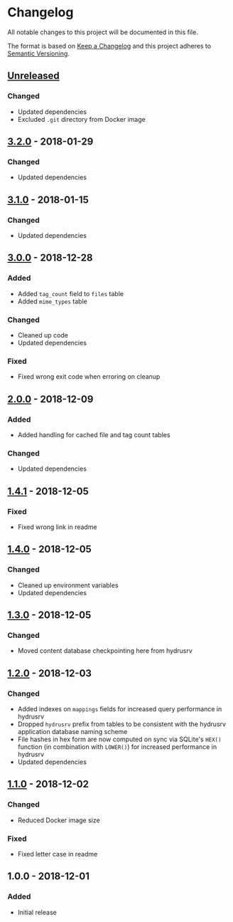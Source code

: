 # Changelog

All notable changes to this project will be documented in this file.

The format is based on [Keep a Changelog](http://keepachangelog.com/en/1.0.0/)
and this project adheres to [Semantic Versioning](http://semver.org/spec/v2.0.0.html).

## [Unreleased]

### Changed

+ Updated dependencies
+ Excluded `.git` directory from Docker image

## [3.2.0] - 2018-01-29

### Changed

+ Updated dependencies

## [3.1.0] - 2018-01-15

### Changed

+ Updated dependencies

## [3.0.0] - 2018-12-28

### Added

+ Added `tag_count` field to `files` table
+ Added `mime_types` table

### Changed

+ Cleaned up code
+ Updated dependencies

### Fixed

+ Fixed wrong exit code when erroring on cleanup

## [2.0.0] - 2018-12-09

### Added

+ Added handling for cached file and tag count tables

### Changed

+ Updated dependencies

## [1.4.1] - 2018-12-05

### Fixed

+ Fixed wrong link in readme

## [1.4.0] - 2018-12-05

### Changed

+ Cleaned up environment variables
+ Updated dependencies

## [1.3.0] - 2018-12-05

### Changed

+ Moved content database checkpointing here from hydrusrv

## [1.2.0] - 2018-12-03

### Changed

+ Added indexes on `mappings` fields for increased query performance in
  hydrusrv
+ Dropped `hydrusrv` prefix from tables to be consistent with the hydrusrv
  application database naming scheme
+ File hashes in hex form are now computed on sync via SQLite's `HEX()`
  function (in combination with `LOWER()`) for increased performance in
  hydrusrv
+ Updated dependencies

## [1.1.0] - 2018-12-02

### Changed

+ Reduced Docker image size

### Fixed

+ Fixed letter case in readme

## 1.0.0 - 2018-12-01

### Added

+ Initial release

[Unreleased]: https://github.com/mserajnik/hydrusrv-sync/compare/3.2.0...develop
[3.2.0]: https://github.com/mserajnik/hydrusrv-sync/compare/3.1.0...3.2.0
[3.1.0]: https://github.com/mserajnik/hydrusrv-sync/compare/3.0.0...3.1.0
[3.0.0]: https://github.com/mserajnik/hydrusrv-sync/compare/2.0.0...3.0.0
[2.0.0]: https://github.com/mserajnik/hydrusrv-sync/compare/1.4.1...2.0.0
[1.4.1]: https://github.com/mserajnik/hydrusrv-sync/compare/1.4.0...1.4.1
[1.4.0]: https://github.com/mserajnik/hydrusrv-sync/compare/1.3.0...1.4.0
[1.3.0]: https://github.com/mserajnik/hydrusrv-sync/compare/1.2.0...1.3.0
[1.2.0]: https://github.com/mserajnik/hydrusrv-sync/compare/1.1.0...1.2.0
[1.1.0]: https://github.com/mserajnik/hydrusrv-sync/compare/1.0.0...1.1.0
